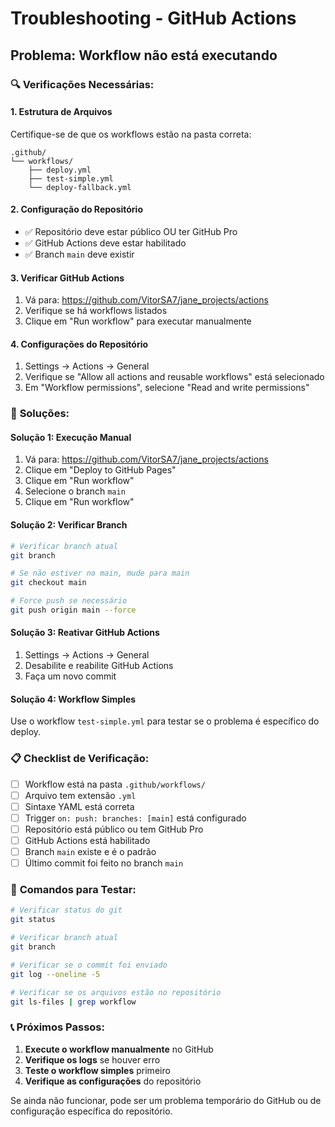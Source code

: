 # Troubleshooting - GitHub Actions

## Problema: Workflow não está executando

### 🔍 **Verificações Necessárias:**

#### 1. **Estrutura de Arquivos**
Certifique-se de que os workflows estão na pasta correta:
```
.github/
└── workflows/
    ├── deploy.yml
    ├── test-simple.yml
    └── deploy-fallback.yml
```

#### 2. **Configuração do Repositório**
- ✅ Repositório deve estar público OU ter GitHub Pro
- ✅ GitHub Actions deve estar habilitado
- ✅ Branch `main` deve existir

#### 3. **Verificar GitHub Actions**
1. Vá para: https://github.com/VitorSA7/jane_projects/actions
2. Verifique se há workflows listados
3. Clique em "Run workflow" para executar manualmente

#### 4. **Configurações do Repositório**
1. Settings → Actions → General
2. Verifique se "Allow all actions and reusable workflows" está selecionado
3. Em "Workflow permissions", selecione "Read and write permissions"

### 🚀 **Soluções:**

#### **Solução 1: Execução Manual**
1. Vá para: https://github.com/VitorSA7/jane_projects/actions
2. Clique em "Deploy to GitHub Pages"
3. Clique em "Run workflow"
4. Selecione o branch `main`
5. Clique em "Run workflow"

#### **Solução 2: Verificar Branch**
```bash
# Verificar branch atual
git branch

# Se não estiver no main, mude para main
git checkout main

# Force push se necessário
git push origin main --force
```

#### **Solução 3: Reativar GitHub Actions**
1. Settings → Actions → General
2. Desabilite e reabilite GitHub Actions
3. Faça um novo commit

#### **Solução 4: Workflow Simples**
Use o workflow `test-simple.yml` para testar se o problema é específico do deploy.

### 📋 **Checklist de Verificação:**

- [ ] Workflow está na pasta `.github/workflows/`
- [ ] Arquivo tem extensão `.yml`
- [ ] Sintaxe YAML está correta
- [ ] Trigger `on: push: branches: [main]` está configurado
- [ ] Repositório está público ou tem GitHub Pro
- [ ] GitHub Actions está habilitado
- [ ] Branch `main` existe e é o padrão
- [ ] Último commit foi feito no branch `main`

### 🔧 **Comandos para Testar:**

```bash
# Verificar status do git
git status

# Verificar branch atual
git branch

# Verificar se o commit foi enviado
git log --oneline -5

# Verificar se os arquivos estão no repositório
git ls-files | grep workflow
```

### 📞 **Próximos Passos:**

1. **Execute o workflow manualmente** no GitHub
2. **Verifique os logs** se houver erro
3. **Teste o workflow simples** primeiro
4. **Verifique as configurações** do repositório

Se ainda não funcionar, pode ser um problema temporário do GitHub ou de configuração específica do repositório. 
